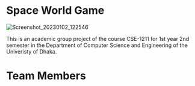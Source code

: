 # Space World Game
![Screenshot_20230102_122546](https://user-images.githubusercontent.com/102401671/210181191-c760712e-ef08-46b8-bf99-a1c40c233591.png)

 This is an academic group project of the course CSE-1211 for 1st year 2nd semester in the Department of Computer Science and Engineering of the Univeristy of Dhaka.
# Team Members
